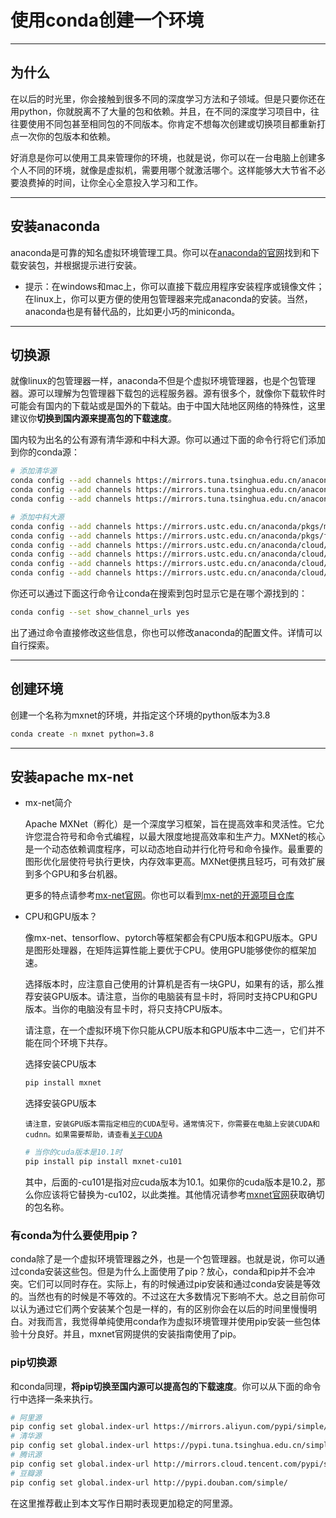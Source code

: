 # 使用conda创建一个环境

---

## 为什么

在以后的时光里，你会接触到很多不同的深度学习方法和子领域。但是只要你还在用python，你就脱离不了大量的包和依赖。并且，在不同的深度学习项目中，往往要使用不同包甚至相同包的不同版本。你肯定不想每次创建或切换项目都重新打点一次你的包版本和依赖。

好消息是你可以使用工具来管理你的环境，也就是说，你可以在一台电脑上创建多个人不同的环境，就像是虚拟机，需要用哪个就激活哪个。这样能够大大节省不必要浪费掉的时间，让你全心全意投入学习和工作。

---

## 安装anaconda

anaconda是可靠的知名虚拟环境管理工具。你可以在[anaconda的官网](https://www.anaconda.com/)找到和下载安装包，并根据提示进行安装。

- 提示：在windows和mac上，你可以直接下载应用程序安装程序或镜像文件；在linux上，你可以更方便的使用包管理器来完成anaconda的安装。当然，anaconda也是有替代品的，比如更小巧的miniconda。

---

## 切换源

就像linux的包管理器一样，anaconda不但是个虚拟环境管理器，也是个包管理器。源可以理解为包管理器下载包的远程服务器。源有很多个，就像你下载软件时可能会有国内的下载站或是国外的下载站。由于中国大陆地区网络的特殊性，这里建议你**切换到国内源来提高包的下载速度**。

国内较为出名的公有源有清华源和中科大源。你可以通过下面的命令行将它们添加到你的conda源：

```bash
# 添加清华源
conda config --add channels https://mirrors.tuna.tsinghua.edu.cn/anaconda/pkgs/free/
conda config --add channels https://mirrors.tuna.tsinghua.edu.cn/anaconda/cloud/conda-forge 
conda config --add channels https://mirrors.tuna.tsinghua.edu.cn/anaconda/cloud/msys2/
```

```bash
# 添加中科大源
conda config --add channels https://mirrors.ustc.edu.cn/anaconda/pkgs/main/
conda config --add channels https://mirrors.ustc.edu.cn/anaconda/pkgs/free/
conda config --add channels https://mirrors.ustc.edu.cn/anaconda/cloud/conda-forge/
conda config --add channels https://mirrors.ustc.edu.cn/anaconda/cloud/msys2/
conda config --add channels https://mirrors.ustc.edu.cn/anaconda/cloud/bioconda/
conda config --add channels https://mirrors.ustc.edu.cn/anaconda/cloud/menpo/
```

你还可以通过下面这行命令让conda在搜索到包时显示它是在哪个源找到的：

```bash
conda config --set show_channel_urls yes
```

出了通过命令直接修改这些信息，你也可以修改anaconda的配置文件。详情可以自行探索。

---

## 创建环境

创建一个名称为mxnet的环境，并指定这个环境的python版本为3.8

```bash
conda create -n mxnet python=3.8
```

---

## 安装apache mx-net

- mx-net简介

  Apache MXNet（孵化）是一个深度学习框架，旨在提高效率和灵活性。它允许您混合符号和命令式编程，以最大限度地提高效率和生产力。MXNet的核心是一个动态依赖调度程序，可以动态地自动并行化符号和命令操作。最重要的图形优化层使符号执行更快，内存效率更高。MXNet便携且轻巧，可有效扩展到多个GPU和多台机器。

  更多的特点请参考[mx-net官网](https://mxnet.apache.org/versions/1.7.0/)。你也可以看到[mx-net的开源项目仓库](https://github.com/apache/incubator-mxnet)

- CPU和GPU版本？

  像mx-net、tensorflow、pytorch等框架都会有CPU版本和GPU版本。GPU是图形处理器，在矩阵运算性能上要优于CPU。使用GPU能够使你的框架加速。

  选择版本时，应注意自己使用的计算机是否有一块GPU，如果有的话，那么推荐安装GPU版本。请注意，当你的电脑装有显卡时，将同时支持CPU和GPU版本。当你的电脑没有显卡时，将只支持CPU版本。

  请注意，在一个虚拟环境下你只能从CPU版本和GPU版本中二选一，它们并不能在同个环境下共存。

  选择安装CPU版本

  ```bash
  pip install mxnet
  ```

  选择安装GPU版本

  `请注意，安装GPU版本需指定相应的CUDA型号。通常情况下，你需要在电脑上安装CUDA和cudnn。如果需要帮助，请查看`[`关于CUDA`]()

  ```bash
  # 当你的cuda版本是10.1时
  pip install pip install mxnet-cu101
  ```

  其中，后面的-cu101是指对应cuda版本为10.1。如果你的cuda版本是10.2，那么你应该将它替换为-cu102，以此类推。其他情况请参考[mxnet官网](https://mxnet.apache.org/)获取确切的包名称。

### 有conda为什么要使用pip？

conda除了是一个虚拟环境管理器之外，也是一个包管理器。也就是说，你可以通过conda安装这些包。但是为什么上面使用了pip？放心，conda和pip并不会冲突。它们可以同时存在。实际上，有的时候通过pip安装和通过conda安装是等效的。当然也有的时候是不等效的。不过这在大多数情况下影响不大。总之目前你可以认为通过它们两个安装某个包是一样的，有的区别你会在以后的时间里慢慢明白。对我而言，我觉得单纯使用conda作为虚拟环境管理并使用pip安装一些包体验十分良好。并且，mxnet官网提供的安装指南使用了pip。

### pip切换源

和conda同理，**将pip切换至国内源可以提高包的下载速度**。你可以从下面的命令行中选择一条来执行。

```bash
# 阿里源
pip config set global.index-url https://mirrors.aliyun.com/pypi/simple/
# 清华源
pip config set global.index-url https://pypi.tuna.tsinghua.edu.cn/simple
# 腾讯源
pip config set global.index-url http://mirrors.cloud.tencent.com/pypi/simple
# 豆瓣源
pip config set global.index-url http://pypi.douban.com/simple/
```

在这里推荐截止到本文写作日期时表现更加稳定的阿里源。

